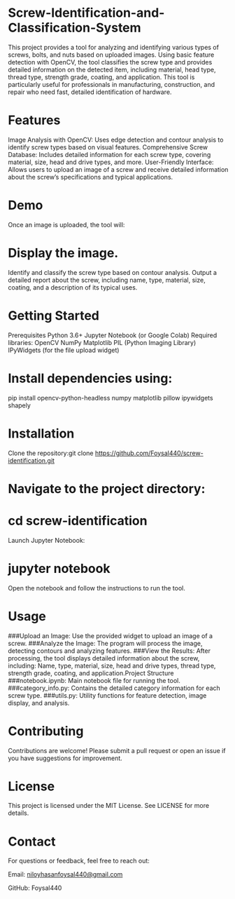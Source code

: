 # Screw-Identification-and-Classification-System
This project provides a tool for analyzing and identifying various types of screws, bolts, and nuts based on uploaded images. Using basic feature detection with OpenCV, the tool classifies the screw type and provides detailed information on the detected item, including material, head type, thread type, strength grade, coating, and application. This tool is particularly useful for professionals in manufacturing, construction, and repair who need fast, detailed identification of hardware.

# Features
Image Analysis with OpenCV: Uses edge detection and contour analysis to identify screw types based on visual features.
Comprehensive Screw Database: Includes detailed information for each screw type, covering material, size, head and drive types, and more.
User-Friendly Interface: Allows users to upload an image of a screw and receive detailed information about the screw’s specifications and typical applications.
# Demo
Once an image is uploaded, the tool will:

# Display the image.
Identify and classify the screw type based on contour analysis.
Output a detailed report about the screw, including name, type, material, size, coating, and a description of its typical uses.
# Getting Started
Prerequisites
Python 3.6+
Jupyter Notebook (or Google Colab)
Required libraries:
OpenCV
NumPy
Matplotlib
PIL (Python Imaging Library)
IPyWidgets (for the file upload widget)
# Install dependencies using:
pip install opencv-python-headless numpy matplotlib pillow ipywidgets shapely
# Installation
Clone the repository:git clone https://github.com/Foysal440/screw-identification.git
# Navigate to the project directory:

# cd screw-identification
Launch Jupyter Notebook:

# jupyter notebook
Open the notebook and follow the instructions to run the tool.
# Usage
###Upload an Image: Use the provided widget to upload an image of a screw.
###Analyze the Image: The program will process the image, detecting contours and analyzing features.
###View the Results: After processing, the tool displays detailed information about the screw, including:
Name, type, material, size, head and drive types, thread type, strength grade, coating, and application.Project Structure
###notebook.ipynb: Main notebook file for running the tool.
###category_info.py: Contains the detailed category information for each screw type.
###utils.py: Utility functions for feature detection, image display, and analysis.
# Contributing
Contributions are welcome! Please submit a pull request or open an issue if you have suggestions for improvement.

# License
This project is licensed under the MIT License. See LICENSE for more details.

# Contact
For questions or feedback, feel free to reach out:

Email: niloyhasanfoysal440@gmail.com

GitHub: Foysal440
